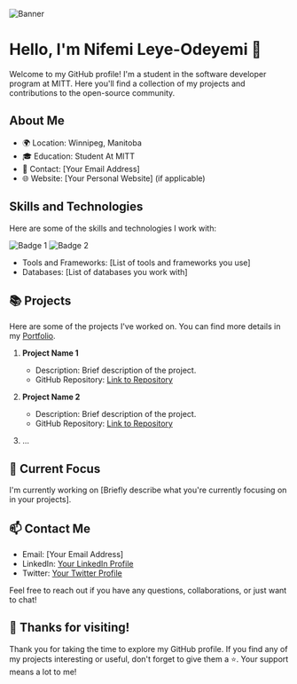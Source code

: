 ![Banner]()

# Hello, I'm Nifemi Leye-Odeyemi 👋

Welcome to my GitHub profile! I'm a student in the software developer program at MITT. Here you'll find a collection of my projects and contributions to the open-source community.

## About Me

- 🌍 Location: Winnipeg, Manitoba
- 🎓 Education: Student At MITT
- 📧 Contact: [Your Email Address]
- 🌐 Website: [Your Personal Website] (if applicable)

## Skills and Technologies

Here are some of the skills and technologies I work with:

![Badge 1](https://link-to-badge-1-image.png)
![Badge 2](https://link-to-badge-2-image.png)

- Tools and Frameworks: [List of tools and frameworks you use]
- Databases: [List of databases you work with]

## 📚 Projects

Here are some of the projects I've worked on. You can find more details in my [Portfolio](link_to_portfolio_if_applicable).

1. **Project Name 1**
   - Description: Brief description of the project.
   - GitHub Repository: [Link to Repository](link_to_repo)

2. **Project Name 2**
   - Description: Brief description of the project.
   - GitHub Repository: [Link to Repository](link_to_repo)

3. ...

## 🌱 Current Focus

I'm currently working on [Briefly describe what you're currently focusing on in your projects].

## 📫 Contact Me

- Email: [Your Email Address]
- LinkedIn: [Your LinkedIn Profile](link_to_linkedin)
- Twitter: [Your Twitter Profile](link_to_twitter)

Feel free to reach out if you have any questions, collaborations, or just want to chat!

## 🙏 Thanks for visiting!

Thank you for taking the time to explore my GitHub profile. If you find any of my projects interesting or useful, don't forget to give them a ⭐️. Your support means a lot to me!
